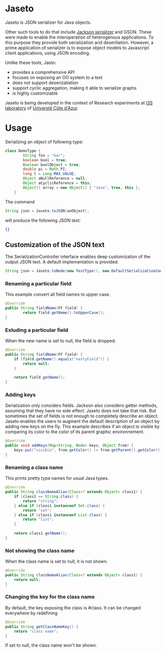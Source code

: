 # Jaseto

Jaseto is JSON serializer for Java objects. 

Other such tools to do that include [Jackson serializer](https://www.baeldung.com/jackson-custom-serialization) and GSON. These were made to enable the interoperation of heterogenous applications. To this purpose they provide both serialization and deseriliation. However, a prime application of serializer is to expose object models to Javascript client applications, using JSON encoding. 

Unlike these tools, Jasto:
- provides a comprehensive API
- focuses on exposing an OO system to a text
- does not support deserizaliation
- support cyclic aggregation, making it able to serialize graphs
- is highly customizable


Jaseto is being developed in the context of Research experiments at [I3S laboratory](https://www.i3s.unice.fr/) of [Universté Côte d'Azur](https://univ-cotedazur.eu/).



# Usage
Serializing an object of following type:
```java
class DemoType {
		String foo = "bar";
		boolean bool = true;
		Boolean boolObject = true;
		double pi = Math.PI;
		long l = Long.MAX_VALUE;
		Object aNullReference = null;
		Object aCyclicReference = this;
		Object[] array = new Object[] { "Java", true, this };
	}
```

The command 
```java
String json = Jaseto.toJSON(anObject);
```
will produce the following JSON text:
```json
{}
```

## Customization of the JSON text
The SerializationController interface enables deep customization of the output JSON text. A default implementation is provided.

```java
String json = Jaseto.toNode(new TestType(), new DefaultSerializationController();
```
				

### Renaming a particular field
This example convert all field names to upper case.
```java
@Override
public String fieldName(FF field) {
		return field.getName().toUpperCase();
}
```


### Exluding a particular field
When the new name is set to null, the field is dropped.
```java
@Override
public String fieldName(FF field) {
	if (field.getName().equals("nastyField")) {
		return null;
	}
		
	return field.getName();
}
```

### Adding keys
Serialization only considers fields. Jackson also considers getter methods, assuming that they have no side effect. Jaseto does not take that risk.
But sometimes the set of fields is not enough to completely describe an object. Jaseto enables the users to augment the default description of an object by adding new keys on the fly.
This example describes if an object is visible by comparing its color to the color of its parent graphic environnement.
```java
@Override
public void addKeys(Map<String, Node> keys, Object from) {
	keys.put("visible", from.getColor() != from.getParent().getColor());
}
```

### Renaming a class name
This prints pretty type names for usual Java types.
```java
@Override
public String classNameAlias(Class<? extends Object> class1) {
	if (class1 == String.class) {
		return "string";
	} else if (class1 instanceof Set.class) {
		return "set";
	} else if (class1 instanceof List.class) {
		return "list";
	}
	
	return class1.getName();
}
```

### Not showing the class name
When the class name is set to null, it is not shown.
```java
@Override
public String classNameAlias(Class<? extends Object> class1) {
	return null;
}
```

### Changing the key for the class name
By default, the key exposing the class is #class. It can be changed everywhere by redefining
```java
@Override
public String getClassNameKey() {
	return "class name";
}
```
If set to null, the class name won't be shown.

